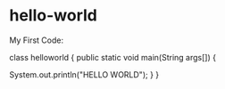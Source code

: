 # hello-world
My First Code:

class helloworld
{
public static void main(String args[])
{
 
System.out.println("HELLO WORLD");
}
}

